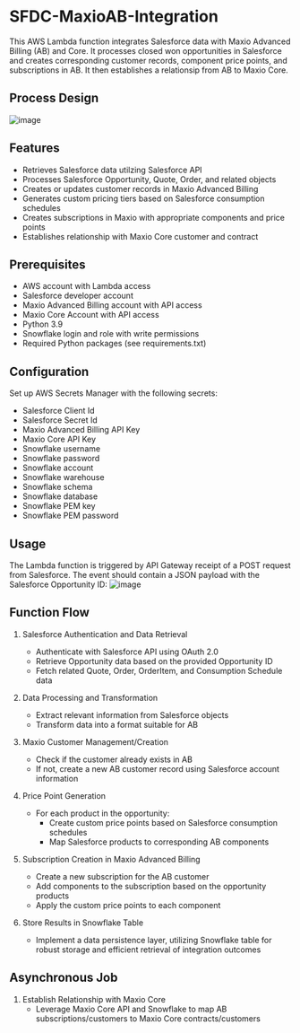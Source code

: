 # SFDC-MaxioAB-Integration
This AWS Lambda function integrates Salesforce data with Maxio Advanced Billing (AB) and Core. It processes closed won opportunities in Salesforce and creates corresponding customer records, component price points, and subscriptions in AB. It then establishes a relationsip from AB to Maxio Core.

## Process Design
![image](https://github.com/user-attachments/assets/d6cab57d-adbb-487f-a82a-1c4a034ad129)


## Features
- Retrieves Salesforce data utilzing Salesforce API
- Processes Salesforce Opportunity, Quote, Order, and related objects
- Creates or updates customer records in Maxio Advanced Billing
- Generates custom pricing tiers based on Salesforce consumption schedules
- Creates subscriptions in Maxio with appropriate components and price points
- Establishes relationship with Maxio Core customer and contract

## Prerequisites
- AWS account with Lambda access
- Salesforce developer account
- Maxio Advanced Billing account with API access
- Maxio Core Account with API access
- Python 3.9
- Snowflake login and role with write permissions
- Required Python packages (see requirements.txt)

## Configuration
Set up AWS Secrets Manager with the following secrets:
- Salesforce Client Id
- Salesforce Secret Id
- Maxio Advanced Billing API Key
- Maxio Core API Key
- Snowflake username
- Snowflake password
- Snowflake account
- Snowflake warehouse
- Snowflake schema
- Snowflake database
- Snowflake PEM key
- Snowflake PEM password

## Usage
The Lambda function is triggered by API Gateway receipt of a POST request from Salesforce. The event should contain a JSON payload with the Salesforce Opportunity ID:
![image](https://github.com/user-attachments/assets/4528fa39-9358-4f09-b7c0-ed6e17877f92)

## Function Flow
1. Salesforce Authentication and Data Retrieval
   - Authenticate with Salesforce API using OAuth 2.0
   - Retrieve Opportunity data based on the provided Opportunity ID
   - Fetch related Quote, Order, OrderItem, and Consumption Schedule data
     
2. Data Processing and Transformation
   - Extract relevant information from Salesforce objects
   - Transform data into a format suitable for AB
    
3. Maxio Customer Management/Creation
   - Check if the customer already exists in AB
   - If not, create a new AB customer record using Salesforce account information
   
4. Price Point Generation
   - For each product in the opportunity:
      - Create custom price points based on Salesforce consumption schedules
      - Map Salesforce products to corresponding AB components
        
6. Subscription Creation in Maxio Advanced Billing
   - Create a new subscription for the AB customer
   - Add components to the subscription based on the opportunity products
   - Apply the custom price points to each component

7. Store Results in Snowflake Table
   - Implement a data persistence layer, utilizing Snowflake table for robust storage and efficient retrieval of integration outcomes
     
## Asynchronous Job
1. Establish Relationship with Maxio Core
   - Leverage Maxio Core API and Snowflake to map AB subscriptions/customers to Maxio Core contracts/customers
